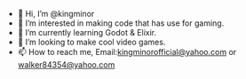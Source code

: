 - 👋 Hi, I’m @kingminor
- 👀 I’m interested in making code that has use for gaming.
- 🌱 I’m currently learning Godot & Elixir.
- 💞️ I’m looking to make cool video games.
- 📫 How to reach me, Email:kingminorofficial@yahoo.com or walker84354@yahoo.com

<!---
kingminor/kingminor is a ✨ special ✨ repository because its `README.md` (this file) appears on your GitHub profile.
You can click the Preview link to take a look at your changes.
--->
